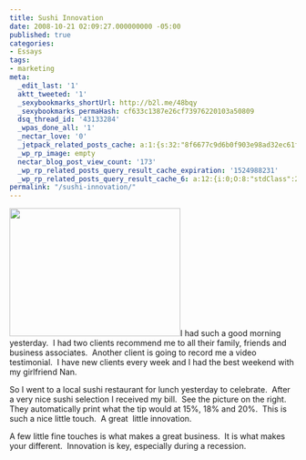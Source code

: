 ```yaml
---
title: Sushi Innovation
date: 2008-10-21 02:09:27.000000000 -05:00
published: true
categories:
- Essays
tags:
- marketing
meta:
  _edit_last: '1'
  aktt_tweeted: '1'
  _sexybookmarks_shortUrl: http://b2l.me/48bqy
  _sexybookmarks_permaHash: cf633c1387e26cf73976220103a50809
  dsq_thread_id: '43133284'
  _wpas_done_all: '1'
  _nectar_love: '0'
  _jetpack_related_posts_cache: a:1:{s:32:"8f6677c9d6b0f903e98ad32ec61f8deb";a:2:{s:7:"expires";i:1502368404;s:7:"payload";a:3:{i:0;a:1:{s:2:"id";i:6776;}i:1;a:1:{s:2:"id";i:3354;}i:2;a:1:{s:2:"id";i:309;}}}}
  _wp_rp_image: empty
  nectar_blog_post_view_count: '173'
  _wp_rp_related_posts_query_result_cache_expiration: '1524988231'
  _wp_rp_related_posts_query_result_cache_6: a:12:{i:0;O:8:"stdClass":2:{s:7:"post_id";s:4:"1179";s:5:"score";s:16:"79.5559030160563";}i:1;O:8:"stdClass":2:{s:7:"post_id";s:4:"1187";s:5:"score";s:17:"64.19513385046216";}i:2;O:8:"stdClass":2:{s:7:"post_id";s:4:"1266";s:5:"score";s:17:"62.82552943359489";}i:3;O:8:"stdClass":2:{s:7:"post_id";s:4:"1195";s:5:"score";s:18:"45.423433387445264";}i:4;O:8:"stdClass":2:{s:7:"post_id";s:4:"1201";s:5:"score";s:17:"41.04993006840893";}i:5;O:8:"stdClass":2:{s:7:"post_id";s:4:"4500";s:5:"score";s:17:"36.81492786086426";}i:6;O:8:"stdClass":2:{s:7:"post_id";s:3:"628";s:5:"score";s:16:"34.2571896705135";}i:7;O:8:"stdClass":2:{s:7:"post_id";s:4:"4935";s:5:"score";s:17:"33.61809082612377";}i:8;O:8:"stdClass":2:{s:7:"post_id";s:4:"1619";s:5:"score";s:17:"33.61809082612377";}i:9;O:8:"stdClass":2:{s:7:"post_id";s:3:"731";s:5:"score";s:18:"32.985212137048364";}i:10;O:8:"stdClass":2:{s:7:"post_id";s:4:"1778";s:5:"score";s:17:"32.96852219279573";}i:11;O:8:"stdClass":2:{s:7:"post_id";s:4:"1540";s:5:"score";s:17:"32.96852219279573";}}
permalink: "/sushi-innovation/"
---
```

<p><img class="alignright size-medium wp-image-1189" title="tip" src="{{ site.baseurl }}/posts/2008/10/tip-300x225.png" alt="" width="300" height="225" />I had such a good morning yesterday.  I had two clients recommend me to all their family, friends and business associates.  Another client is going to record me a video testimonial.  I have new clients every week and I had the best weekend with my girlfriend Nan.</p>
<p>So I went to a local sushi restaurant for lunch yesterday to celebrate.  After a very nice sushi selection I received my bill.  See the picture on the right.  They automatically print what the tip would at 15%, 18% and 20%.  This is such a nice little touch.  A great  little innovation.</p>
<p>A few little fine touches is what makes a great business.  It is what makes your different.  Innovation is key, especially during a recession.</p>
